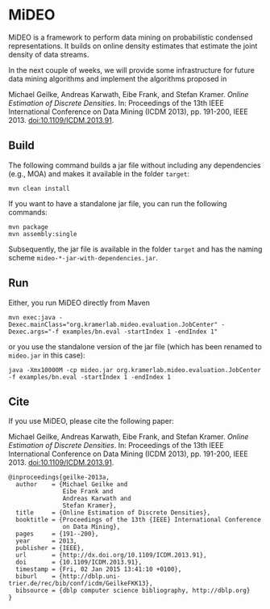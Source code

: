 # MiDEO
MiDEO is a framework to perform data mining on probabilistic condensed representations. It builds on online density estimates that estimate the joint density of data streams.

In the next couple of weeks, we will provide some infrastructure for future data mining algorithms and implement the algorithms proposed in

Michael Geilke, Andreas Karwath, Eibe Frank, and Stefan Kramer. *Online Estimation of Discrete Densities*. In: Proceedings of the 13th IEEE International Conference on Data Mining (ICDM 2013), pp. 191-200, IEEE 2013. [doi:10.1109/ICDM.2013.91](http://dx.doi.org/10.1109/ICDM.2013.91).

## Build
The following command builds a jar file without including any dependencies (e.g., MOA) and makes it available in the folder `target`:
```
mvn clean install
```
If you want to have a standalone jar file, you can run the following commands:
```
mvn package
mvn assembly:single
```
Subsequently, the jar file is available in the folder `target` and has the naming scheme ```mideo-*-jar-with-dependencies.jar```.

## Run
Either, you run MiDEO directly from Maven
```
mvn exec:java -Dexec.mainClass="org.kramerlab.mideo.evaluation.JobCenter" -Dexec.args="-f examples/bn.eval -startIndex 1 -endIndex 1"
```
or you use the standalone version of the jar file (which has been renamed to ```mideo.jar``` in this case):
```
java -Xmx10000M -cp mideo.jar org.kramerlab.mideo.evaluation.JobCenter -f examples/bn.eval -startIndex 1 -endIndex 1
```

## Cite
If you use MiDEO, please cite the following paper:

Michael Geilke, Andreas Karwath, Eibe Frank, and Stefan Kramer. *Online Estimation of Discrete Densities*. In: Proceedings of the 13th IEEE International Conference on Data Mining (ICDM 2013), pp. 191-200, IEEE 2013. [doi:10.1109/ICDM.2013.91](http://dx.doi.org/10.1109/ICDM.2013.91).

```
@inproceedings{geilke-2013a,
  author    = {Michael Geilke and
               Eibe Frank and
               Andreas Karwath and
               Stefan Kramer},
  title     = {Online Estimation of Discrete Densities},
  booktitle = {Proceedings of the 13th {IEEE} International Conference
               on Data Mining},
  pages     = {191--200},
  year      = 2013,
  publisher = {IEEE},
  url       = {http://dx.doi.org/10.1109/ICDM.2013.91},
  doi       = {10.1109/ICDM.2013.91},
  timestamp = {Fri, 02 Jan 2015 13:41:10 +0100},
  biburl    = {http://dblp.uni-trier.de/rec/bib/conf/icdm/GeilkeFKK13},
  bibsource = {dblp computer science bibliography, http://dblp.org}
}
```
